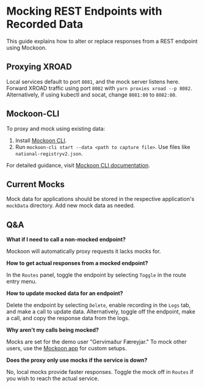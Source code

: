 # Mocking REST Endpoints with Recorded Data

This guide explains how to alter or replace responses from a REST endpoint using Mockoon.

## Proxying XROAD

Local services default to port `8081`, and the mock server listens here. Forward XROAD traffic using port `8082` with `yarn proxies xroad --p 8082`. Alternatively, if using kubectl and socat, change `8081:80` to `8082:80`.

## Mockoon-CLI

To proxy and mock using existing data:

1. Install [Mockoon CLI](https://github.com/mockoon/mockoon/tree/main/packages/cli#installation).
2. Run `mockoon-cli start --data <path to capture file>`. Use files like `national-registryv2.json`.

For detailed guidance, visit [Mockoon CLI documentation](https://mockoon.com/cli/).

## Current Mocks

Mock data for applications should be stored in the respective application's `mockData` directory. Add new mock data as needed.

## Q&A

**What if I need to call a non-mocked endpoint?**

Mockoon will automatically proxy requests it lacks mocks for.

**How to get actual responses from a mocked endpoint?**

In the `Routes` panel, toggle the endpoint by selecting `Toggle` in the route entry menu.

**How to update mocked data for an endpoint?**

Delete the endpoint by selecting `Delete`, enable recording in the `Logs` tab, and make a call to update data. Alternatively, toggle off the endpoint, make a call, and copy the response data from the logs.

**Why aren't my calls being mocked?**

Mocks are set for the demo user "Gervimaður Færeyjar." To mock other users, use the [Mockoon app](https://mockoon.com/download/) for custom setups.

**Does the proxy only use mocks if the service is down?**

No, local mocks provide faster responses. Toggle the mock off in `Routes` if you wish to reach the actual service.
